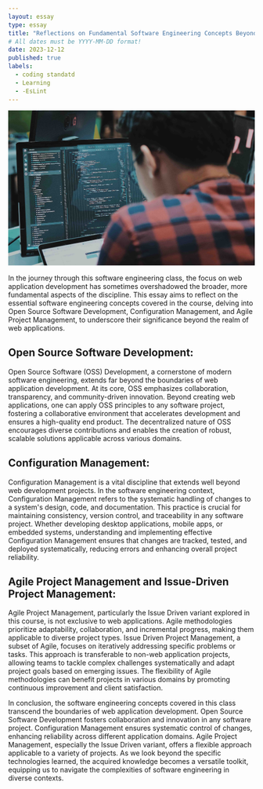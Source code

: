 ```yaml
---
layout: essay
type: essay
title: "Reflections on Fundamental Software Engineering Concepts Beyond Web Development"
# All dates must be YYYY-MM-DD format!
date: 2023-12-12
published: true
labels:
  - coding standatd
  - Learning
  - -EsLint
---
```


<img  class="rounded float-start pe-4" src="../img/SE.jpg">

In the journey through this software engineering class, the focus on web application development has sometimes overshadowed the broader, more fundamental aspects of the discipline. This essay aims to reflect on the essential software engineering concepts covered in the course, delving into Open Source Software Development, Configuration Management, and Agile Project Management, to underscore their significance beyond the realm of web applications.

## Open Source Software Development:
Open Source Software (OSS) Development, a cornerstone of modern software engineering, extends far beyond the boundaries of web application development. At its core, OSS emphasizes collaboration, transparency, and community-driven innovation. Beyond creating web applications, one can apply OSS principles to any software project, fostering a collaborative environment that accelerates development and ensures a high-quality end product. The decentralized nature of OSS encourages diverse contributions and enables the creation of robust, scalable solutions applicable across various domains.

## Configuration Management:
Configuration Management is a vital discipline that extends well beyond web development projects. In the software engineering context, Configuration Management refers to the systematic handling of changes to a system's design, code, and documentation. This practice is crucial for maintaining consistency, version control, and traceability in any software project. Whether developing desktop applications, mobile apps, or embedded systems, understanding and implementing effective Configuration Management ensures that changes are tracked, tested, and deployed systematically, reducing errors and enhancing overall project reliability.

## Agile Project Management and Issue-Driven Project Management:
Agile Project Management, particularly the Issue Driven variant explored in this course, is not exclusive to web applications. Agile methodologies prioritize adaptability, collaboration, and incremental progress, making them applicable to diverse project types. Issue Driven Project Management, a subset of Agile, focuses on iteratively addressing specific problems or tasks. This approach is transferable to non-web application projects, allowing teams to tackle complex challenges systematically and adapt project goals based on emerging issues. The flexibility of Agile methodologies can benefit projects in various domains by promoting continuous improvement and client satisfaction.

In conclusion, the software engineering concepts covered in this class transcend the boundaries of web application development. Open Source Software Development fosters collaboration and innovation in any software project. Configuration Management ensures systematic control of changes, enhancing reliability across different application domains. Agile Project Management, especially the Issue Driven variant, offers a flexible approach applicable to a variety of projects. As we look beyond the specific technologies learned, the acquired knowledge becomes a versatile toolkit, equipping us to navigate the complexities of software engineering in diverse contexts.
